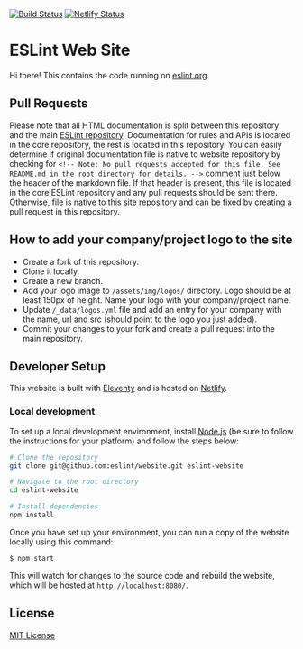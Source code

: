 [![Build Status](https://travis-ci.org/eslint/website.svg?branch=master)](https://travis-ci.org/eslint/website)
[![Netlify Status](https://api.netlify.com/api/v1/badges/cefb59aa-729a-4f8e-be36-b981fda399c0/deploy-status)](https://app.netlify.com/sites/eslint/deploys)

# ESLint Web Site

Hi there! This contains the code running on [eslint.org](https://eslint.org).

## Pull Requests

Please note that all HTML documentation is split between this repository and the main [ESLint repository](https://github.com/eslint/eslint). Documentation for rules and APIs is located in the core repository, the rest is located in this repository. You can easily determine if original documentation file is native to website repository by checking for `<!-- Note: No pull requests accepted for this file. See README.md in the root directory for details. -->` comment just below the header of the markdown file. If that header is present, this file is located in the core ESLint repository and any pull requests should be sent there. Otherwise, file is native to this site repository and can be fixed by creating a pull request in this repository.

## How to add your company/project logo to the site

* Create a fork of this repository.
* Clone it locally.
* Create a new branch.
* Add your logo image to `/assets/img/logos/` directory. Logo should be at least 150px of height. Name your logo with your company/project name.
* Update `/_data/logos.yml` file and add an entry for your company with the name, url and src (should point to the logo you just added).
* Commit your changes to your fork and create a pull request into the main repository.

## Developer Setup

This website is built with [Eleventy](https://www.11ty.io) and is hosted on [Netlify](https://www.netlify.com).

### Local development

To set up a local development environment, install [Node.js](https://nodejs.org/) (be sure to follow the instructions for your platform) and follow the steps below:

```sh
# Clone the repository
git clone git@github.com:eslint/website.git eslint-website

# Navigate to the root directory
cd eslint-website

# Install dependencies
npm install
```

Once you have set up your environment, you can run a copy of the website locally using this command:

```sh
$ npm start
```

This will watch for changes to the source code and rebuild the website, which will be hosted at `http://localhost:8080/`.

## License

[MIT License](LICENSE)
